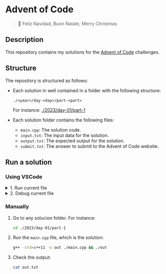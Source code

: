 # Advent of Code

> 🎄 Feliz Navidad, Buon Natale, Merry Christmas

## Description

This repository contains my solutions for the [Advent of Code](https://adventofcode.com/) challenges.

## Structure

The repository is structured as follows:

- Each solution in well contained in a folder with the following structure:

  ```
  ./<year>/day-<day>/part-<part>
  ```

  For instance: [./2023/day-01/part-1](./2023/day-01/part-1)

- Each solution folder contains the following files:

  - `main.cpp`: The solution code.
  - `input.txt`: The input data for the solution.
  - `output.txt`: The expected output for the solution.
  - `submit.txt`: The answer to submit to the Advent of Code website.

## Run a solution

### Using VSCode

<details>
  <summary>1. Run current file</summary>
  <img src="./other/run-current-file.gif" />
</details>

<details>
  <summary>2. Debug current file</summary>
  <img src="./other/debug-current-file.gif" />
</details>

### Manually

1. Go to any solucion folder. For instance:

   ```bash
   cd ./2023/day-01/part-1
   ```

2. Run the `main.cpp` file, which is the solution:

   ```bash
   g++ -std=c++11 -o out ./main.cpp && ./out
   ```

3. Check the output:

   ```bash
   cat out.txt
   ```

